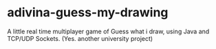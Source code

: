 # adivina-guess-my-drawing
A little real time multiplayer game of Guess what i draw, using Java and TCP/UDP Sockets. (Yes. another university project)
